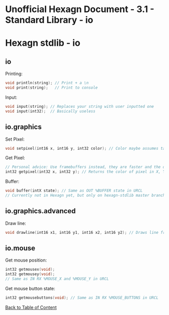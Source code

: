 # Unofficial Hexagn Document - 3.1 - Standard Library - io
# Hexagn stdlib - io
## io
Printing:
```c
void println(string); // Print + a \n
void print(string);   // Print to console
```

Input:
```c
void input(string); // Replaces your string with user inputted one
void input(int32);  // Basically useless
```

## io.graphics
Set Pixel:
```c
void setpixel(int16 x, int16 y, int32 color); // Color maybe assumes target machine is using RGB24 or RGB32?
```

Get Pixel:
```c
// Personal advice: Use framebuffers instead, they are faster and the only choice of some machines
int32 getpixel(int32 x, int32 y); // Returns the color of pixel in X, Y
```

Buffer:
```c
void buffer(intX state); // Same as OUT %BUFFER state in URCL
// Currently not in Hexagn yet, but only on hexagn-stdlib master branch
```

## io.graphics.advanced
Draw line:
```c
void drawline(int16 x1, int16 y1, int16 x2, int16 y2); // Draws line from (x1, y1) to (x2, y2)
```

## io.mouse
Get mouse position:
```c
int32 getmousex(void);
int32 getmousey(void);
// Same as IN RX %MOUSE_X and %MOUSE_Y in URCL
```

Get mouse button state:
```c
int32 getmousebuttons(void); // Same as IN RX %MOUSE_BUTTONS in URCL
```

[Back to Table of Content](index.html)
